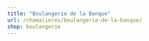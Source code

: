 ```yaml
---
title: "Boulangerie de la Banque"
url: /chamalieres/boulangerie-de-la-banque/
shop: boulangerie
---
```

